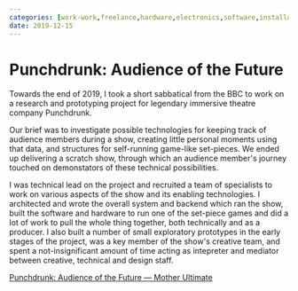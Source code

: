 ```yaml
---
categories: [work-work,freelance,hardware,electronics,software,installation,immersive-theatre,prototyping,research,greatest-hits] 
date: 2019-12-15
---
```


# Punchdrunk: Audience of the Future

Towards the end of 2019, I took a short sabbatical from the BBC to work on a research and prototyping project for legendary immersive theatre company Punchdrunk.

Our brief was to investigate possible technologies for keeping track of audience members during a show, creating little personal moments using that data, and structures for self-running game-like set-pieces. We ended up delivering a scratch show, through which an audience member's journey touched on demonstators of these technical possibilities.

I was technical lead on the project and recruited a team of specialists to work on various aspects of the show and its enabling technologies. I architected and wrote the overall system and backend which ran the show, built the software and hardware to run one of the set-piece games and did a lot of work to pull the whole thing together, both technically and as a producer. I also built a number of small exploratory prototypes in the early stages of the project, was a key member of the show's creative team, and spent a not-insignificant amount of time acting as intepreter and mediator between creative, technical and design staff.

[Punchdrunk: Audience of the Future — Mother Ultimate](https://motherultimate.com/projects/punchdrunk)